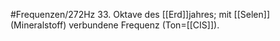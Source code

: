 #Frequenzen/272Hz
33. Oktave des [[Erd]]jahres; mit [[Selen]] (Mineralstoff) verbundene Frequenz (Ton=[[CIS]]).